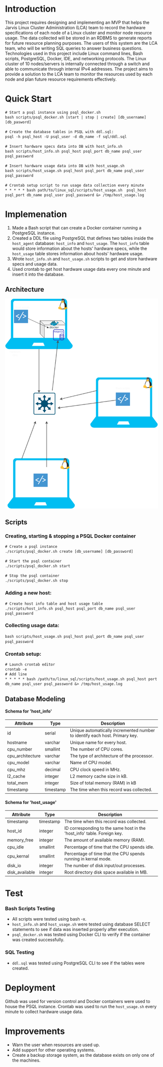 # Introduction
This project requires designing and implementing an MVP that helps the Jarvis Linux Cluster Administration (LCA) team to record the hardware specifications of each node of a Linux cluster and monitor node resource usage. The data collected will be stored in an RDBMS to generate reports for future resource planning purposes. The users of this system are the LCA team, who will be writing SQL queries to answer business questions. Technologies used in this project include Linux command lines, Bash scripts, PostgreSQL, Docker, IDE, and networking protocols. The Linux cluster of 10 nodes/servers is internally connected through a switch and able to communicate through internal IPv4 addresses. The project aims to provide a solution to the LCA team to monitor the resources used by each node and plan future resource requirements effectively.

# Quick Start
```
# Start a psql instance using psql_docker.sh
bash scripts/psql_docker.sh [start | stop | create] [db_username] [db_pasword]

# Create the database tables in PSQL with ddl.sql:
psql -h psql_host -U psql_user -d db_name -f sql/ddl.sql

# Insert hardware specs data into DB with host_info.sh 
bash scripts/host_info.sh psql_host psql_port db_name psql_user psql_password

# Insert hardware usage data into DB with host_usage.sh
bash scripts/host_usage.sh psql_host psql_port db_name psql_user psql_password

# Crontab setup script to run usage data collection every minute
* * * * * bash path/to/linux_sql/scripts/host_usage.sh  psql_host psql_port db_name psql_user psql_password &> /tmp/host_usage.log
```

# Implemenation
1. Made a Bash script that can create a Docker container running a PostgreSQL instance.
2. Created a DDL file using PostgreSQL that defines two tables inside the `host_agent` database: `host_info` and `host_usage`. The `host_info` table would store information about the hosts' hardware specs, while the `host_usage` table stores information about hosts' hardware usage.
3. Wrote `host_info.sh` and `host_usage.sh` scripts to get and store hardware specs and usage data.
4. Used crontab to get host hardware usage data every one minute and insert it into the database.

## Architecture
![Linux_sql_architecture](assets/architecture.png "Architecture Cluster Diagram")

## Scripts
### Creating, starting & stopping a PSQL Docker container
```
# Create a psql instance
./scripts/psql_docker.sh create [db_username] [db_password]

# Start the psql container
./scripts/psql_docker.sh start

# Stop the psql container
./scripts/psql_docker.sh stop
```


### Adding a new host:
```
# Create host info table and host usage table
./scripts/host_info.sh psql_host psql_port db_name psql_user psql_password
```
### Collecting usage data:
`bash scripts/host_usage.sh psql_host psql_port db_name psql_user psql_password`
### Crontab setup:
```
# Launch crontab editor
crontab -e
# Add line
* * * * * bash /path/to/linux_sql/scripts/host_usage.sh psql_host port db_name psql_user psql_password &> /tmp/host_usage.log
```

## Database Modeling
#### Schema for 'host_info'

Attribute | Type | Description
--------- | -----| -----------
id | serial | Unique automatically incremented number to identify each host. Primary key.
hostname | varchar |  Unique name for every host.
cpu_number | smallint | The number of CPU cores.
cpu_architecture | varchar | The type of architecture of the processor.
cpu_model | varchar | Name of CPU model.
cpu_mhz | decimal | CPU clock speed in MHz.
l2_cache | integer | L2 memory cache size in kB.
total_mem | integer | Size of total memory (RAM) in kB
timestamp | timestamp | The time when this record was collected.

#### Schema for 'host_usage'

Attribute | Type | Description
--------- | -----| -----------
timestamp | timestamp | The time when this record was collected.
host_id | integer | ID corresponding to the same host in the 'host_info' table. Foreign key.
memory_free | integer | The amount of available memory (RAM).
cpu_idle | smallint | Percentage of time that the CPU spends idle.
cpu_kernal | smallint | Percentage of time that the CPU spends running in kernal mode.
disk_io | integer | The number of disk input/out processes.
disk_available | integer | Root directory disk space available in MB.

# Test
### Bash Scripts Testing
- All scripts were tested using bash -x.
- `host_info.sh` and `host_usage.sh` were tested using database SELECT statements to see if data was inserted properly after execution.
- `psql_docker.sh` was tested using Docker CLI to verify if the container was created successfully.
### SQL Testing
- `ddl.sql` was tested using PostgreSQL CLI to see if the tables were created.

# Deployment
Github was used for version control and Docker containers were used to house the PSQL instance. Crontab was used to run the `host_usage.sh` every minute to collect hardware usage data.

# Improvements
- Warn the user when resources are used up.
- Add support for other operating systems.
- Create a backup storage system, as the database exists on only one of the machines.
